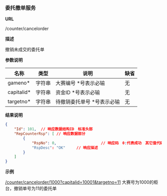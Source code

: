 
### 委托撤单服务

**URL**

/counter/cancelorder

**描述**

撤销未成交的委托单

**参数说明**

|名称|类型|说明|缺省|
| -------- | -------- | -------- | -------- |
|gameno\*|字符串|大赛编号 \*号表示必输|无|
|capitalid\*|字符串|资金ID \*号表示必输|无|
|targetno\*|字符串|待撤销委托单号 \*号表示必输|无|

**结果说明**

```json
{
    "Id": 101,  // 响应数据结构ID　标准头部
	"RepCounterRsp": [ // 响应数据部分
		{
			"RspNo": 0,                    // 响应码　0:代表成功　其它值代码失败
			"RspDesc": "OK"　　　// 响应描述
		}
	]
}
```

**示例**

[/counter/cancelorder/1000?capitalid=10001&targetno=11]($APIHOST$/counter/cancelorder/1000?capitalid=10001&targetno=11)
大赛号为1000的柜台，撤销单号为11的委托单